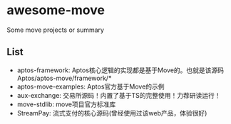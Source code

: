 # awesome-move
Some move projects or summary

## List
- aptos-framework: Aptos核心逻辑的实现都是基于Move的。也就是该源码 Aptos/aptos-move/framework/*
- aptos-move-examples: Aptos官方基于Move的示例
- aux-exchange: 交易所源码！内置了基于TS的完整使用！力荐研读运行！
- move-stdlib: move项目官方标准库
- StreamPay: 流式支付的核心源码(曾经使用过该web产品，体验很好)

